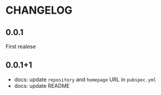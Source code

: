 # CHANGELOG

## 0.0.1

First realese

## 0.0.1+1

- docs: update `repository` and `homepage` URL in `pubspec.yml`
- docs: update README

